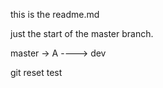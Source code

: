 this is the readme.md


just the start of the master branch.


master -> A
   \----> dev

git reset test
